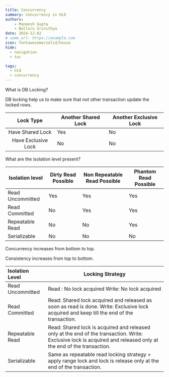 ```yaml
---
title: Concurrency
summary: Concurrency in HLD
authors:
    - Maneesh Gupta
    - Nalluru Srinithya
date: 2024-12-02
# some_url: https://example.com
icon: fontawesome/solid/house
hide:
  - navigation
  - toc

tags:
  - hld
  - concurrency
---
```

What is DB Locking?

DB locking help us to make sure that not other transaction update the locked rows.

| Lock Type | Another Shared Lock | Another Exclusive Lock |
| :---: | --- | --- |
| Have Shared Lock | Yes | No |
| Have Exclusive Lock | No | No |

What are the isolation level present?

| Isolation level | Dirty Read Possible | Non Repeatable Read Possible  | Phantom Read Possible |
| --- | --- | --- | --- |
| Read Uncommitted | Yes | Yes | Yes |
| Read Committed | No  | Yes | Yes |
| Repeatable Read | No  | No  | Yes |
| Serializable | No | No | No |

Concurrency increases from bottom to top.

Consistency increases from top to bottom.

| Isolation Level | Locking Strategy |
| :--- | --- |
| Read Uncommitted | Read : No lock acquired Write: No lock acquired |
| Read Committed | Read: Shared lock acquired and released as soon as read is done. Write: Exclusive lock acquired and keep till the end of the transaction. |
| Repeatable Read | Read: Shared lock is acquired and released only at the end of the transaction. Write: Exclusive lock is acquired and released only at the end of the transaction. |
| Serializable | Same as repeatable read locking strategy + apply range lock and lock is release only at the end of the transaction.  |
